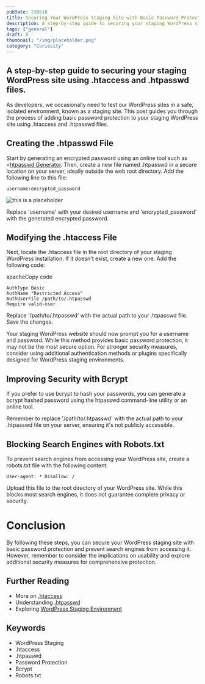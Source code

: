 ```yaml
---
pubDate: 230618
title: Securing Your WordPress Staging Site with Basic Password Protection
description: A step-by-step guide to securing your staging WordPress site using .htaccess and .htpasswd files.
tags: ["general"]
draft: 0
thumbnail: "/img/placeholder.png" 
category: "Curiosity"
---
```


## A step-by-step guide to securing your staging WordPress site using .htaccess and .htpasswd files.

As developers, we occasionally need to test our WordPress sites in a safe, isolated environment, known as a staging site. This post guides you through the process of adding basic password protection to your staging WordPress site using .htaccess and .htpasswd files.

## Creating the .htpasswd File

Start by generating an encrypted password using an online tool such as <[htpasswd Generator](https://www.htaccesstools.com/htpasswd-generator/). Then, create a new file named .htpasswd in a secure location on your server, ideally outside the web root directory. Add the following line to this file:

```
username:encrypted_password
```


![this is a placeholder](/postassets/placeholder.png)

Replace 'username' with your desired username and 'encrypted_password' with the generated encrypted password.

## Modifying the .htaccess File

Next, locate the .htaccess file in the root directory of your staging WordPress installation. If it doesn't exist, create a new one. Add the following code:

apacheCopy code

```
AuthType Basic 
AuthName "Restricted Access" 
AuthUserFile /path/to/.htpasswd 
Require valid-user
```

Replace '/path/to/.htpasswd' with the actual path to your .htpasswd file. Save the changes.

Your staging WordPress website should now prompt you for a username and password. While this method provides basic password protection, it may not be the most secure option. For stronger security measures, consider using additional authentication methods or plugins specifically designed for WordPress staging environments.

## Improving Security with Bcrypt

If you prefer to use bcrypt to hash your passwords, you can generate a bcrypt hashed password using the htpasswd command-line utility or an online tool.

Remember to replace '/path/to/.htpasswd' with the actual path to your .htpasswd file on your server, ensuring it's not publicly accessible.

## Blocking Search Engines with Robots.txt

To prevent search engines from accessing your WordPress site, create a robots.txt file with the following content:

```
User-agent: * Disallow: /
```

Upload this file to the root directory of your WordPress site. While this blocks most search engines, it does not guarantee complete privacy or security.

# Conclusion

By following these steps, you can secure your WordPress staging site with basic password protection and prevent search engines from accessing it. However, remember to consider the implications on usability and explore additional security measures for comprehensive protection.

## Further Reading

- More on <u>.htaccess</u>
- Understanding <u>.htpasswd</u>
- Exploring <u>WordPress Staging Environment</u>

## Keywords

- WordPress Staging
- .htaccess
- .htpasswd
- Password Protection
- Bcrypt
- Robots.txt